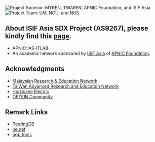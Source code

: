 ![Project Sponsor: MYREN, TWAREN, APNIC Foundation, and ISIF Asia](https://as9267.itlab.cc/misc/sponsor.png)
![Project Team: UM, NCU, and NUS](https://as9267.itlab.cc/misc/team.png)

## About ISIF Asia SDX Project (AS9267), please kindly find this [page](https://as9267.itlab.cc).
* APNIC::AS-ITLAB
* An academic network sponsored by [ISIF Asia](https://isif.asia/) of [APNIC Foundation](https://apnic.foundation/).

## Acknowledgments
* [Malaysian Research & Education Network](http://www.myren.net.my/)
* [TaiWan Advanced Research and Education Network](https://www.twaren.net/english/)
* [Hurricane Electric](https://bgp.he.net/)
* [OFTEIN Community](https://github.com/OFTEIN-NET)

## Remark Links
* [PeeringDB](https://as9267.peeringdb.com/)  
* [he.net](https://bgp.he.net/AS9267)  
* [bgp.tools](https://bgp.tools/as/9267)
